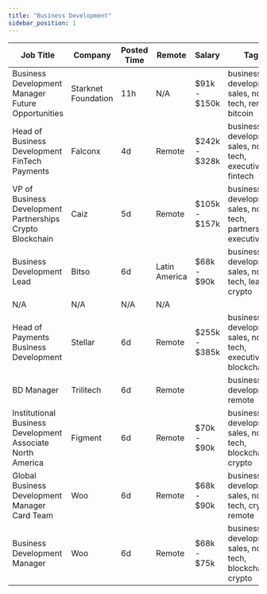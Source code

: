```yaml
---
title: "Business Development"
sidebar_position: 1
---
```


| Job Title | Company | Posted Time | Remote | Salary | Tags | Apply Link |
|-----------|---------|-------------|--------|--------|------|------------|
| Business Development Manager Future Opportunities | Starknet Foundation | 11h | N/A | $91k - $150k | business development, sales, non tech, remote, bitcoin | [Apply](https://web3.career/business-development-manager-future-opportunities-starknet/105163) |
| Head of Business Development FinTech Payments | Falconx | 4d | Remote | $242k - $328k | business development, sales, non tech, executive, fintech | [Apply](https://web3.career/head-of-business-development-fintech-payments-falconx/105031) |
| VP of Business Development Partnerships Crypto Blockchain | Caiz | 5d | Remote | $105k - $157k | business development, sales, non tech, partnership, executive | [Apply](https://web3.career/vp-of-business-development-partnerships-crypto-blockchain-caiz/104980) |
| Business Development Lead | Bitso | 6d | Latin America | $68k - $90k | business development, sales, non tech, lead, crypto | [Apply](https://web3.career/business-development-lead-bitso/104954) |
| N/A | N/A | N/A | N/A |  |  | [Apply](https://web3.career/metana) |
| Head of Payments Business Development | Stellar | 6d | Remote | $255k - $385k | business development, sales, non tech, executive, blockchain | [Apply](https://web3.career/head-of-payments-business-development-stellar/97571) |
| BD Manager | Trilitech | 6d | Remote |  | business development, remote | [Apply](https://web3.career/bd-manager-trilitech/104934) |
| Institutional Business Development Associate North America | Figment | 6d | Remote | $70k - $90k | business development, sales, non tech, blockchain, crypto | [Apply](https://web3.career/institutional-business-development-associate-north-america-figment/104910) |
| Global Business Development Manager Card Team | Woo | 6d | Remote | $68k - $90k | business development, sales, non tech, crypto, remote | [Apply](https://web3.career/global-business-development-manager-card-team-woo/95645) |
| Business Development Manager | Woo | 6d | Remote | $68k - $75k | business development, sales, non tech, blockchain, crypto | [Apply](https://web3.career/business-development-manager-woo/95644) |
